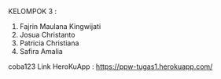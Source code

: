KELOMPOK 3 :
1. Fajrin Maulana Kingwijati
2. Josua Christanto
3. Patricia Christiana
4. Safira Amalia

coba123 Link HeroKuApp : https://ppw-tugas1.herokuapp.com/


